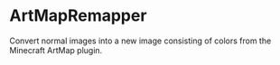 # ArtMapRemapper
Convert normal images into a new image consisting of colors from the Minecraft ArtMap plugin.
